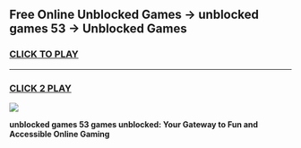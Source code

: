 
## Free Online Unblocked Games → unblocked games 53 → Unblocked Games
<h3>
<a href="https://premium.freeplayer.one?title=unblocked_games_53&ref=21F">CLICK TO PLAY</a></h3>
<hr>

<h3>
<a href="https://premium.freeplayer.one?title=unblocked_games_53&ref=21F">CLICK 2 PLAY</a>
  
</h3>

<a href="https://premium.freeplayer.one?title=unblocked_games_53&ref=21F/"><img src="https://clearcache.store/games.png"></a>


**unblocked games 53 games unblocked: Your Gateway to Fun and Accessible Online Gaming**
